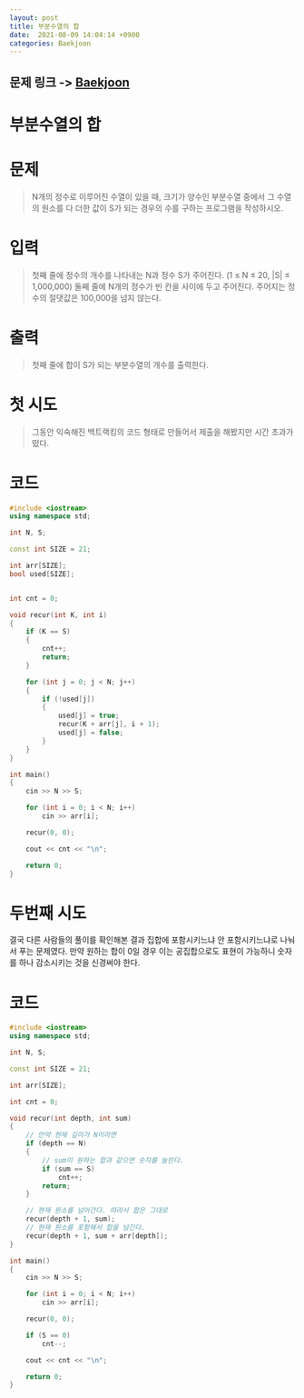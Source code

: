 ```yaml
---
layout: post
title: 부분수열의 합
date:  2021-08-09 14:04:14 +0900
categories: Baekjoon
---
```


## 문제 링크 -> [Baekjoon](https://www.acmicpc.net/problem/1182)
# 부분수열의 합

# 문제
> N개의 정수로 이루어진 수열이 있을 때, 크기가 양수인 부분수열 중에서 그 수열의 원소를 다 더한 값이 S가 되는 경우의 수를 구하는 프로그램을 작성하시오.

# 입력
> 첫째 줄에 정수의 개수를 나타내는 N과 정수 S가 주어진다. (1 ≤ N ≤ 20, |S| ≤ 1,000,000) 둘째 줄에 N개의 정수가 빈 칸을 사이에 두고 주어진다. 주어지는 정수의 절댓값은 100,000을 넘지 않는다.

# 출력
> 첫째 줄에 합이 S가 되는 부분수열의 개수를 출력한다.

# 첫 시도
> 그동안 익숙해진 백트랙킹의 코드 형태로 만들어서 제출을 해봤지만 시간 초과가 떴다.

# 코드
```c++
#include <iostream>
using namespace std;

int N, S;

const int SIZE = 21;

int arr[SIZE];
bool used[SIZE];


int cnt = 0;

void recur(int K, int i)
{
	if (K == S)
	{
		cnt++;
		return;
	}

	for (int j = 0; j < N; j++)
	{
		if (!used[j])
		{
			used[j] = true;
			recur(K + arr[j], i + 1);
			used[j] = false;
		}
	}
}

int main()
{
	cin >> N >> S;

	for (int i = 0; i < N; i++)
		cin >> arr[i];

	recur(0, 0);

	cout << cnt << "\n";

	return 0;
}
```

# 두번째 시도
결국 다른 사람들의 풀이를 확인해본 결과 집합에 포함시키느냐 안 포함시키느냐로 나눠서 푸는 문제였다. 만약 원하는 합이 0일 경우 이는 공집합으로도 표현이 가능하니 숫자를 하나 감소시키는 것을 신경써야 한다.

# 코드
```c++
#include <iostream>
using namespace std;

int N, S;

const int SIZE = 21;

int arr[SIZE];

int cnt = 0;

void recur(int depth, int sum)
{
    // 만약 현재 깊이가 N이라면
	if (depth == N)
	{
        // sum이 원하는 합과 같으면 숫자를 늘린다.
		if (sum == S)
			cnt++;
		return;
	}

    // 현재 원소를 넘어간다. 따라서 합은 그대로
	recur(depth + 1, sum);
    // 현재 원소를 포함해서 합을 넘긴다.
	recur(depth + 1, sum + arr[depth]);
}

int main()
{
	cin >> N >> S;

	for (int i = 0; i < N; i++)
		cin >> arr[i];

	recur(0, 0);

	if (S == 0)
		cnt--;

	cout << cnt << "\n";

	return 0;
}
```
